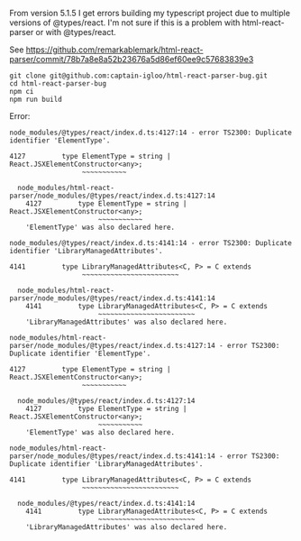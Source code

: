 From version 5.1.5 I get errors building my typescript project due to multiple versions of @types/react.  I'm not sure if this is a problem with html-react-parser or with @types/react.

See https://github.com/remarkablemark/html-react-parser/commit/78b7a8e8a52b23676a5d86ef60ee9c57683839e3


```
git clone git@github.com:captain-igloo/html-react-parser-bug.git
cd html-react-parser-bug
npm ci
npm run build
```

Error:

```
node_modules/@types/react/index.d.ts:4127:14 - error TS2300: Duplicate identifier 'ElementType'.

4127         type ElementType = string | React.JSXElementConstructor<any>;
                  ~~~~~~~~~~~

  node_modules/html-react-parser/node_modules/@types/react/index.d.ts:4127:14
    4127         type ElementType = string | React.JSXElementConstructor<any>;
                      ~~~~~~~~~~~
    'ElementType' was also declared here.

node_modules/@types/react/index.d.ts:4141:14 - error TS2300: Duplicate identifier 'LibraryManagedAttributes'.

4141         type LibraryManagedAttributes<C, P> = C extends
                  ~~~~~~~~~~~~~~~~~~~~~~~~

  node_modules/html-react-parser/node_modules/@types/react/index.d.ts:4141:14
    4141         type LibraryManagedAttributes<C, P> = C extends
                      ~~~~~~~~~~~~~~~~~~~~~~~~
    'LibraryManagedAttributes' was also declared here.

node_modules/html-react-parser/node_modules/@types/react/index.d.ts:4127:14 - error TS2300: Duplicate identifier 'ElementType'.

4127         type ElementType = string | React.JSXElementConstructor<any>;
                  ~~~~~~~~~~~

  node_modules/@types/react/index.d.ts:4127:14
    4127         type ElementType = string | React.JSXElementConstructor<any>;
                      ~~~~~~~~~~~
    'ElementType' was also declared here.

node_modules/html-react-parser/node_modules/@types/react/index.d.ts:4141:14 - error TS2300: Duplicate identifier 'LibraryManagedAttributes'.

4141         type LibraryManagedAttributes<C, P> = C extends
                  ~~~~~~~~~~~~~~~~~~~~~~~~

  node_modules/@types/react/index.d.ts:4141:14
    4141         type LibraryManagedAttributes<C, P> = C extends
                      ~~~~~~~~~~~~~~~~~~~~~~~~
    'LibraryManagedAttributes' was also declared here.
```
